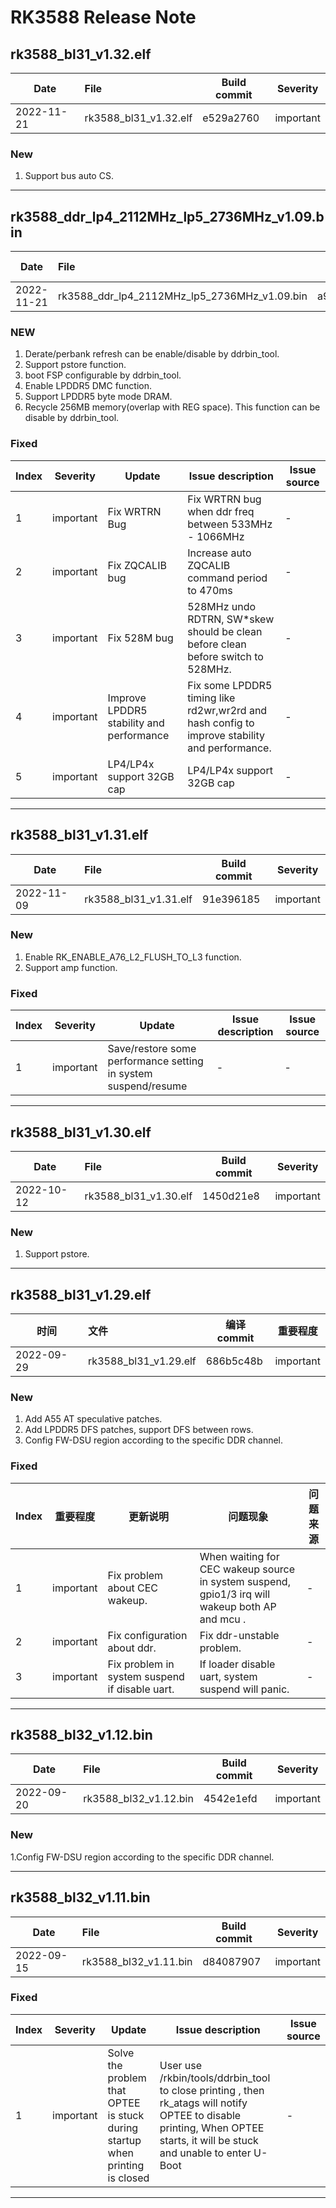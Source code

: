 # RK3588 Release Note

## rk3588_bl31_v1.32.elf

| Date       | File                  | Build commit | Severity  |
| ---------- | :-------------------- | ------------ | --------- |
| 2022-11-21 | rk3588_bl31_v1.32.elf | e529a2760    | important |

### New

1. Support bus auto CS.

------

## rk3588_ddr_lp4_2112MHz_lp5_2736MHz_v1.09.bin

| Date       | File                                         | Build commit | Severity  |
| ---------- | :------------------------------------------- | ------------ | --------- |
| 2022-11-21 | rk3588_ddr_lp4_2112MHz_lp5_2736MHz_v1.09.bin | a930779e06   | important |

### NEW

1. Derate/perbank refresh can be enable/disable by ddrbin_tool.
2. Support pstore function.
3. boot FSP configurable by ddrbin_tool.
4. Enable LPDDR5 DMC function.
5. Support LPDDR5 byte mode DRAM.
6. Recycle 256MB memory(overlap with REG space). This function can be disable by ddrbin_tool.

### Fixed

| Index | Severity  | Update                                   | Issue description                                            | Issue source |
| ----- | --------- | ---------------------------------------- | ------------------------------------------------------------ | ------------ |
| 1     | important | Fix WRTRN Bug                            | Fix WRTRN bug when ddr freq between 533MHz - 1066MHz         | -            |
| 2     | important | Fix ZQCALIB bug                          | Increase auto ZQCALIB command period to 470ms                | -            |
| 3     | important | Fix 528M bug                             | 528MHz undo RDTRN, SW*skew should be clean before clean before switch to 528MHz. | -            |
| 4     | important | Improve LPDDR5 stability and performance | Fix some LPDDR5 timing like rd2wr,wr2rd and hash config to improve stability and performance. | -            |
| 5     | important | LP4/LP4x support 32GB cap                | LP4/LP4x support 32GB cap                                    | -            |

------

## rk3588_bl31_v1.31.elf

| Date       | File                  | Build commit | Severity  |
| ---------- | :-------------------- | ------------ | --------- |
| 2022-11-09 | rk3588_bl31_v1.31.elf | 91e396185    | important |

### New

1. Enable RK_ENABLE_A76_L2_FLUSH_TO_L3 function.
2. Support amp function.

### Fixed

| Index | Severity  | Update                                                       | Issue description | Issue source |
| ----- | --------- | ------------------------------------------------------------ | ----------------- | ------------ |
| 1     | important | Save/restore some performance setting in system suspend/resume | -                 | -            |

------

## rk3588_bl31_v1.30.elf

| Date       | File                  | Build commit | Severity  |
| ---------- | :-------------------- | ------------ | --------- |
| 2022-10-12 | rk3588_bl31_v1.30.elf | 1450d21e8    | important |

### New

1. Support pstore.

------

## rk3588_bl31_v1.29.elf

| 时间       | 文件                  | 编译 commit | 重要程度  |
| ---------- | :-------------------- | ----------- | --------- |
| 2022-09-29 | rk3588_bl31_v1.29.elf | 686b5c48b   | important |

### New

1. Add A55 AT speculative patches.
2. Add LPDDR5 DFS patches, support DFS between rows.
3. Config FW-DSU region according to the specific DDR channel.

### Fixed

| Index | 重要程度  | 更新说明                                       | 问题现象                                                     | 问题来源 |
| ----- | --------- | ---------------------------------------------- | ------------------------------------------------------------ | -------- |
| 1     | important | Fix problem about CEC wakeup.                  | When waiting for CEC wakeup source in system suspend, gpio1/3 irq will wakeup both AP and mcu . | -        |
| 2     | important | Fix configuration about ddr.                   | Fix ddr-unstable problem.                                    | -        |
| 3     | important | Fix problem in system suspend if disable uart. | If loader disable uart, system suspend will panic.           | -        |

------

## rk3588_bl32_v1.12.bin

| Date       | File                  | Build commit | Severity  |
| ---------- | :-------------------- | ------------ | --------- |
| 2022-09-20 | rk3588_bl32_v1.12.bin | 4542e1efd    | important |

### New

1.Config FW-DSU region according to the specific DDR channel.

------

## rk3588_bl32_v1.11.bin

| Date       | File                  | Build commit | Severity  |
| ---------- | :-------------------- | ------------ | --------- |
| 2022-09-15 | rk3588_bl32_v1.11.bin | d84087907    | important |

### Fixed

| Index | Severity  | Update                                                       | Issue description                                            | Issue source |
| ----- | --------- | ------------------------------------------------------------ | ------------------------------------------------------------ | ------------ |
| 1     | important | Solve the problem that OPTEE is stuck during startup when printing is closed | User use /rkbin/tools/ddrbin_tool to close printing ,  then rk_atags will notify OPTEE to disable printing, When OPTEE starts, it will be stuck and unable to enter U-Boot | -            |

------

